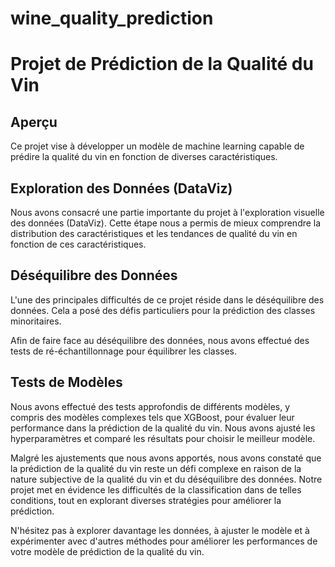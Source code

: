 # wine_quality_prediction

# Projet de Prédiction de la Qualité du Vin

## Aperçu

Ce projet vise à développer un modèle de machine learning capable de prédire la qualité du vin en fonction de diverses caractéristiques. 

## Exploration des Données (DataViz)

Nous avons consacré une partie importante du projet à l'exploration visuelle des données (DataViz). Cette étape nous a permis de mieux comprendre la distribution des caractéristiques et les tendances de qualité du vin en fonction de ces caractéristiques.

## Déséquilibre des Données

L'une des principales difficultés de ce projet réside dans le déséquilibre des données. Cela a posé des défis particuliers pour la prédiction des classes minoritaires.

Afin de faire face au déséquilibre des données, nous avons effectué des tests de ré-échantillonnage pour équilibrer les classes.


## Tests de Modèles

Nous avons effectué des tests approfondis de différents modèles, y compris des modèles complexes tels que XGBoost, pour évaluer leur performance dans la prédiction de la qualité du vin. Nous avons ajusté les hyperparamètres et comparé les résultats pour choisir le meilleur modèle.

Malgré les ajustements que nous avons apportés, nous avons constaté que la prédiction de la qualité du vin reste un défi complexe en raison de la nature subjective de la qualité du vin et du déséquilibre des données. Notre projet met en évidence les difficultés de la classification dans de telles conditions, tout en explorant diverses stratégies pour améliorer la prédiction.

N'hésitez pas à explorer davantage les données, à ajuster le modèle et à expérimenter avec d'autres méthodes pour améliorer les performances de votre modèle de prédiction de la qualité du vin.


